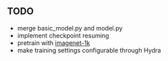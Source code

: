 ## TODO

* merge basic_model.py and model.py
* implement checkpoint resuming
* pretrain with [imagenet-1k](https://huggingface.co/datasets/ILSVRC/imagenet-1k)
* make training settings configurable through Hydra